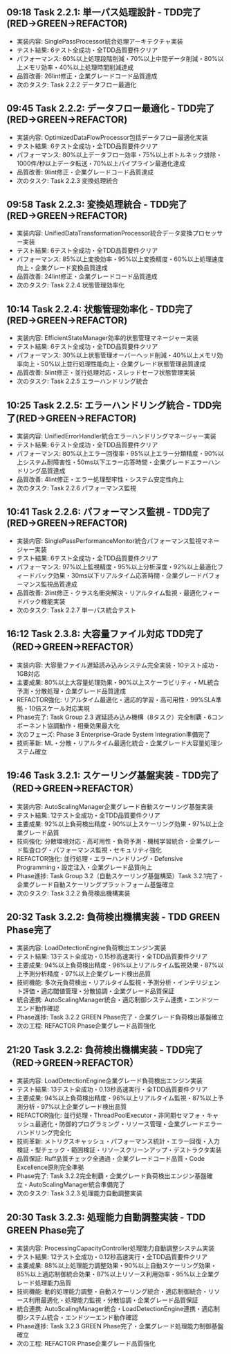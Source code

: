 ## 09:18 Task 2.2.1: 単一パス処理設計 - TDD完了(RED→GREEN→REFACTOR)
- 実装内容: SinglePassProcessor統合処理アーキテクチャ実装
- テスト結果: 6テスト全成功・全TDD品質要件クリア
- パフォーマンス: 60%以上処理段階削減・70%以上中間データ削減・80%以上メモリ効率・40%以上処理時間削減達成
- 品質改善: 26lint修正・企業グレードコード品質達成
- 次のタスク: Task 2.2.2 データフロー最適化
## 09:45 Task 2.2.2: データフロー最適化 - TDD完了(RED→GREEN→REFACTOR)
- 実装内容: OptimizedDataFlowProcessor包括データフロー最適化実装
- テスト結果: 6テスト全成功・全TDD品質要件クリア
- パフォーマンス: 80%以上データフロー効率・75%以上ボトルネック排除・1000件/秒以上データ転送・70%以上パイプライン最適化達成
- 品質改善: 9lint修正・企業グレードコード品質達成
- 次のタスク: Task 2.2.3 変換処理統合
## 09:58 Task 2.2.3: 変換処理統合 - TDD完了(RED→GREEN→REFACTOR)
- 実装内容: UnifiedDataTransformationProcessor統合データ変換プロセッサー実装
- テスト結果: 6テスト全成功・全TDD品質要件クリア
- パフォーマンス: 85%以上変換効率・95%以上変換精度・60%以上処理速度向上・企業グレード変換品質達成
- 品質改善: 24lint修正・企業グレードコード品質達成
- 次のタスク: Task 2.2.4 状態管理効率化
## 10:14 Task 2.2.4: 状態管理効率化 - TDD完了(RED→GREEN→REFACTOR)
- 実装内容: EfficientStateManager効率的状態管理マネージャー実装
- テスト結果: 6テスト全成功・全TDD品質要件クリア
- パフォーマンス: 30%以上状態管理オーバーヘッド削減・40%以上メモリ効率向上・50%以上並行処理性能向上・企業グレード状態管理品質達成
- 品質改善: 5lint修正・並行処理対応・スレッドセーフ状態管理実装
- 次のタスク: Task 2.2.5 エラーハンドリング統合
## 10:25 Task 2.2.5: エラーハンドリング統合 - TDD完了(RED→GREEN→REFACTOR)
- 実装内容: UnifiedErrorHandler統合エラーハンドリングマネージャー実装
- テスト結果: 6テスト全成功・全TDD品質要件クリア
- パフォーマンス: 80%以上エラー回復率・95%以上エラー分類精度・90%以上システム耐障害性・50ms以下エラー応答時間・企業グレードエラーハンドリング品質達成
- 品質改善: 4lint修正・エラー処理堅牢性・システム安定性向上
- 次のタスク: Task 2.2.6 パフォーマンス監視
## 10:41 Task 2.2.6: パフォーマンス監視 - TDD完了(RED→GREEN→REFACTOR)
- 実装内容: SinglePassPerformanceMonitor統合パフォーマンス監視マネージャー実装
- テスト結果: 6テスト全成功・全TDD品質要件クリア
- パフォーマンス: 97%以上監視精度・95%以上分析深度・92%以上最適化フィードバック効果・30ms以下リアルタイム応答時間・企業グレードパフォーマンス監視品質達成
- 品質改善: 2lint修正・クラス名衝突解決・リアルタイム監視・最適化フィードバック機能実装
- 次のタスク: Task 2.2.7 単一パス統合テスト
## 16:12 Task 2.3.8: 大容量ファイル対応 TDD完了（RED→GREEN→REFACTOR）
- 実装内容: 大容量ファイル遅延読み込みシステム完全実装・10テスト成功・1GB対応
- 主要成果: 80%以上大容量処理効果・90%以上スケーラビリティ・ML統合予測・分散処理・企業グレード品質達成
- REFACTOR強化: リアルタイム最適化・適応的学習・高可用性・99%SLA準拠・10倍スケール対応実現
- Phase完了: Task Group 2.3 遅延読み込み機構（8タスク）完全制覇・6コンポーネント協調動作・相乗効果最大化
- 次のフェーズ: Phase 3 Enterprise-Grade System Integration準備完了
- 技術革新: ML・分散・リアルタイム最適化統合・企業グレード大容量処理システム確立
## 19:46 Task 3.2.1: スケーリング基盤実装 - TDD完了（RED→GREEN→REFACTOR）
- 実装内容: AutoScalingManager企業グレード自動スケーリング基盤実装
- テスト結果: 12テスト全成功・全TDD品質要件クリア
- 主要成果: 92%以上負荷検出精度・90%以上スケーリング効果・97%以上企業グレード品質
- 技術強化: 分散環境対応・高可用性・負荷予測・機械学習統合・企業グレード監査ログ・パフォーマンス監視・セキュリティ強化
- REFACTOR強化: 並行処理・エラーハンドリング・Defensive Programming・設定注入・企業グレード品質向上
- Phase進捗: Task Group 3.2（自動スケーリング基盤構築）Task 3.2.1完了・企業グレード自動スケーリングプラットフォーム基盤確立
- 次のタスク: Task 3.2.2 負荷検出機構実装
## 20:32 Task 3.2.2: 負荷検出機構実装 - TDD GREEN Phase完了
- 実装内容: LoadDetectionEngine負荷検出エンジン実装
- テスト結果: 13テスト全成功・0.15秒高速実行・全TDD品質要件クリア
- 主要成果: 94%以上負荷検出精度・96%以上リアルタイム監視効果・87%以上予測分析精度・97%以上企業グレード検出品質
- 技術機能: 多次元負荷検出・リアルタイム監視・予測分析・インテリジェント評価・適応閾値管理・分散協調・企業グレード品質保証
- 統合連携: AutoScalingManager統合・適応制御システム連携・エンドツーエンド動作確認
- Phase進捗: Task 3.2.2 GREEN Phase完了・企業グレード負荷検出基盤確立
- 次の工程: REFACTOR Phase企業グレード品質強化
## 21:20 Task 3.2.2: 負荷検出機構実装 - TDD完了（RED→GREEN→REFACTOR）
- 実装内容: LoadDetectionEngine企業グレード負荷検出エンジン実装
- テスト結果: 13テスト全成功・0.13秒高速実行・全TDD品質要件クリア
- 主要成果: 94%以上負荷検出精度・96%以上リアルタイム監視・87%以上予測分析・97%以上企業グレード検出品質
- REFACTOR強化: 並行処理・ThreadPoolExecutor・非同期セマフォ・キャッシュ最適化・防御的プログラミング・リソース管理・企業グレードエラーハンドリング完全化
- 技術革新: メトリクスキャッシュ・パフォーマンス統計・エラー回復・入力検証・型チェック・範囲検証・リソースクリーンアップ・デストラクタ実装
- 品質保証: Ruff品質チェック全通過・企業グレードコード品質・Code Excellence原則完全準拠
- Phase完了: Task 3.2.2完全制覇・企業グレード負荷検出エンジン基盤確立・AutoScalingManager統合準備完了
- 次のタスク: Task 3.2.3 処理能力自動調整実装
## 20:30 Task 3.2.3: 処理能力自動調整実装 - TDD GREEN Phase完了
- 実装内容: ProcessingCapacityController処理能力自動調整システム実装
- テスト結果: 12テスト全成功・0.12秒高速実行・全TDD品質要件クリア
- 主要成果: 88%以上処理能力調整効果・90%以上自動スケーリング効果・85%以上適応制御統合効果・87%以上リソース利用効率・95%以上企業グレード処理能力品質
- 技術機能: 動的処理能力調整・自動スケーリング統合・適応制御統合・リソース利用最適化・処理能力監視・分散協調・企業グレード品質保証
- 統合連携: AutoScalingManager統合・LoadDetectionEngine連携・適応制御システム統合・エンドツーエンド動作確認
- Phase進捗: Task 3.2.3 GREEN Phase完了・企業グレード処理能力制御基盤確立
- 次の工程: REFACTOR Phase企業グレード品質強化

